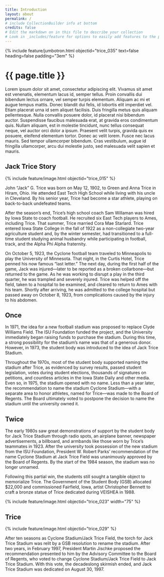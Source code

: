 ```yaml
---
title: Introduction
layout: about
permalink: /
# include CollectionBuilder info at bottom
credits: false
# Edit the markdown on in this file to describe your collection
# Look in _includes/feature for options to easily add features to the page
---
```

{% include feature/jumbotron.html objectid="trice_035" text=false heading=false padding="3em" %}

# {{ page.title }}

Lorem ipsum dolor sit amet, consectetur adipiscing elit. Vivamus sit amet est venenatis, elementum lacus id, semper tellus. Proin convallis dui bibendum lectus ornare, vel semper turpis elementum. Aliquam ac mi et augue tempus mattis. Donec blandit dui felis, id lobortis elit imperdiet vel. Etiam placerat urna id sem aliquet facilisis. Duis fringilla metus quis aliquam pellentesque. Nulla convallis posuere dolor, id placerat nisi bibendum auctor. Suspendisse faucibus malesuada erat, at gravida eros condimentum quis. Nullam aliquam, est in molestie tincidunt, nunc tellus consequat neque, vel auctor orci dolor a ipsum. Praesent velit turpis, gravida quis ex posuere, eleifend elementum tortor. Donec ac velit lorem. Fusce nec lacus mauris. Sed tempor ullamcorper bibendum. Cras vestibulum, augue id fringilla ullamcorper, arcu dui molestie justo, sed malesuada velit sapien et mauris.

## Jack Trice Story

<!-- Start image/text block -->
<div class="row pt-3">
<div class="col-md-5" markdown="1">

{% include feature/image.html objectid="trice_015" %}

</div>
<div class="col-md-7" markdown="1">

John “Jack” G. Trice was born on May 12, 1902, to Green and Anna Trice in Hiram, Ohio. He attended East Tech High School while living with his uncle in Cleveland. By his senior year, Trice had become a star athlete, playing on back-to-back undefeated teams.  

After the season’s end, Trice’s high school coach Sam Willaman was hired by Iowa State to coach football. He recruited six East Tech players to Ames, including Trice. That summer, Trice married Cora Mae Starlard. Trice entered Iowa State College in the fall of 1922 as a non-collegiate two-year agriculture student and, by the winter semester, had transitioned to a full-time student studying animal husbandry while participating in football, track, and the Alpha Phi Alpha fraternity. 

On October 5, 1923, the Cyclone football team traveled to Minneapolis to play the University of Minnesota. That night, in the Curtis Hotel, Trice penned his now famous “last letter.” The next day, during the first half of the game, Jack was injured—later to be reported as a broken collarbone—but returned to the game. As he was working to disrupt a play in the third quarter, he was trampled and severely injured. Trice was helped off the field, taken to a hospital to be examined, and cleared to return to Ames with his team. Shortly after arriving, he was admitted to the college hospital but passed away on October 8, 1923, from complications caused by the injury to his abdomen. 

</div>
</div>
<!-- End image/text block -->


<!-- Start image/text block -->
## Once

In 1971, the idea for a new football stadium was proposed to replace Clyde Williams Field. The ISU Foundation funded the project, and the University immediately began raising funds to purchase the stadium. During this time, a strong possibility for the stadium’s name was that of a generous donor. However, in 1973, the student body was introduced to the idea of Jack Trice Stadium.  

Throughout the 1970s, most of the student body supported naming the stadium after Trice, as evidenced by survey results, passed student legislation, votes during student elections, thousands of signatures on petitions, and countless articles in the Iowa State Daily and other media. Even so, in 1975, the stadium opened with no name. Less than a year later, the recommendation to name the stadium Cyclone Stadium—with a separate area to honor athletes, named for Trice—was made to the Board of Regents. The Board 
ultimately voted to postpone the decision to name the stadium until the university owned it. 

<!-- End image/text block -->


<!-- Start image/text block -->
## Twice

<div class="row pt-3">
<div class="col-md-7" markdown="1">

The early 1980s saw great demonstrations of support by the student body for Jack Trice Stadium through radio spots, an airplane banner, newspaper advertisements, a billboard, and armbands like those worn by Trice’s teammates in 1923. After the university took possession of the new stadium from the ISU Foundation, President W. Robert Parks’ recommendation of the name Cyclone Stadium at Jack Trice Field was unanimously approved by the Board of Regents. By the start of the 1984 season, the stadium was no longer unnamed.  

Following this partial win, the students still sought a tangible object to memorialize Trice. The Government of the Student Body (GSB) allocated $22,000 and commissioned Fairfield, Iowa, artist Christopher Bennett to craft a bronze statue of Trice dedicated during VEISHEA in 1988.

</div>
<div class="col-md-5" markdown="1">

{% include feature/image.html objectid="trice_023" width="75" %}

</div>
</div>
<!-- End image/text block -->


<!-- Start image/text block -->
## Trice

<div class="row pt-3">
<div class="col-md-5" markdown="1">

{% include feature/image.html objectid="trice_029" %}

</div>
<div class="col-md-7" markdown="1">

After ten seasons as Cyclone Stadium/Jack Trice Field, the torch for Jack Trice Stadium was relit by a GSB resolution to rename the stadium. After two years, in February 1997, President Martin Jischke proposed the recommendation presented to him by the Advisory Committee to the Board of Regents, who voted to change Cyclone Stadium/Jack Trice Field to Jack Trice Stadium. With this vote, the decadeslong skirmish ended, and Jack Trice Stadium was dedicated on August 30, 1997.

</div>
</div>
<!-- End image/text block -->
